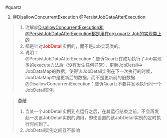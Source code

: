 #quartz
1. @DisallowConcurrentExecution @PersistJobDataAfterExecution
>1. 注解@DisallowConcurrentExecution和@PersistJobDataAfterExecution都是用在org.quartz.Job的实现类上的
>2. 都是针对<font color='red'>JobDetail</font>实例的，而不是Job实现类的。
>3. 说明：<br>
>@PersistJobDataAfterExecution：告诉Quartz在成功执行了Job实现类的execute方法后（没有发生任何异常），更新JobDetail中JobDataMap的数据，使得该JobDetail实例在下一次执行的时候，JobDataMap中是更新后的数据，而不是更新前的旧数据
>@DisallowConcurrentExecution：告诉Quartz不要并发地执行同一个JobDetail实例。

>**总结**
>1. 当某一个JobDetail实例到点运行之后，在其运行结束之前，不会再发起一次该JobDetail实例的调用，即使设置的该JobDetail实例的定时执行时间到了。
>2. JobDetail实例之间互不影响